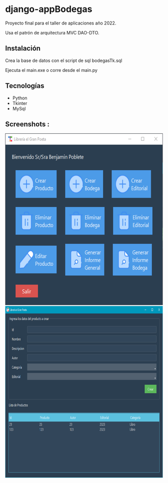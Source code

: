 # django-appBodegas

Proyecto final para el taller de aplicaciones año 2022.

Usa el patrón de arquitectura MVC DAO-DTO.

## Instalación

Crea la base de datos con el script de sql bodegasTk.sql
    
Ejecuta el main.exe o corre desde el main.py

## Tecnologías
* Python
* Tkinter
* MySql  
  
## Screenshots : 
<img src="img/preview/front1.png" height="550" width="800">
<img src="img/preview/front2.png" height="550" width="800">

